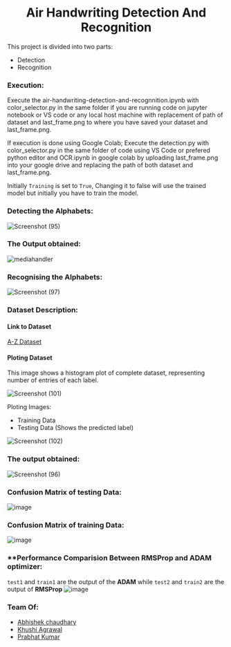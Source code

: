 # <h1 align = 'center'> Air Handwriting Detection And Recognition </h1>

This project is divided into two parts:

* Detection 
* Recognition 

### Execution:
Execute the air-handwriting-detection-and-recognnition.ipynb with color_selector.py in the same folder if you are running code on jupyter notebook or VS code or any local host machine with replacement of path of dataset and last_frame.png to where you have saved your dataset and last_frame.png.

If execution is done using Google Colab; Execute the detection.py with color_selector.py in the same folder of code using VS Code or prefered python editor and OCR.ipynb in google colab by uploading last_frame.png into your google drive and replacing the path of both dataset and last_frame.png.

Initially `Training` is set to `True`, Changing it to false will use the trained model but initially you have to train the model.

### **Detecting the Alphabets:**

![Screenshot (95)](https://user-images.githubusercontent.com/62256509/117626260-89328e00-b194-11eb-8320-b5f25dc9cf84.png)


### **The Output obtained:**

![mediahandler](https://user-images.githubusercontent.com/62256509/117627675-09a5be80-b196-11eb-85df-f5e419bb4766.gif)



### **Recognising the Alphabets:**

![Screenshot (97)](https://user-images.githubusercontent.com/62256509/117626368-a8c9b680-b194-11eb-9694-a99feb3010a9.png)


### **Dataset Description:**

#### **Link to Dataset** 

[A-Z Dataset](https://www.kaggle.com/sachinpatel21/az-handwritten-alphabets-in-csv-format)

#### **Ploting Dataset**

This image shows a histogram plot of complete dataset, representing number of entries of each label.

![Screenshot (101)](https://user-images.githubusercontent.com/62256509/117628584-f515f600-b196-11eb-8191-b9e1ab48e940.png)

Ploting Images:

* Training Data
* Testing Data (Shows the predicted label)

![Screenshot (102)](https://user-images.githubusercontent.com/62256509/117632422-beda7580-b19a-11eb-805c-183779ffa422.png)

### **The output obtained:**

![Screenshot (96)](https://user-images.githubusercontent.com/62256509/117632612-e92c3300-b19a-11eb-86f7-6088d6cec561.png)

### **Confusion Matrix of testing Data:**
![image](https://user-images.githubusercontent.com/54438860/124570642-b59d1a80-de64-11eb-9c44-ee054c006242.png)

### **Confusion Matrix of training Data:**
![image](https://user-images.githubusercontent.com/54438860/124570830-dbc2ba80-de64-11eb-9abc-2d441432dbf6.png)

### **Performance Comparision Between RMSProp and ADAM optimizer:
`test1` and `train1` are the output of the **ADAM** while `test2` and `train2` are the output of **RMSProp**
![image](https://user-images.githubusercontent.com/54438860/124571194-32c88f80-de65-11eb-8e87-327c0e6eb525.png)


### **Team Of:**

* [Abhishek chaudhary](https://github.com/chaudhary312)
* [Khushi Agrawal](https://github.com/khushi-411)
* [Prabhat Kumar](https://github.com/prabhatk579)
